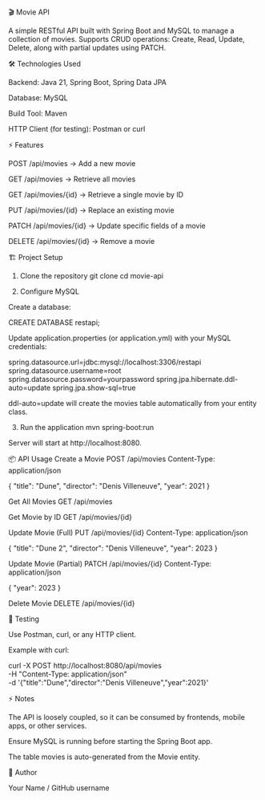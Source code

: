 🎬 Movie API

A simple RESTful API built with Spring Boot and MySQL to manage a collection of movies.
Supports CRUD operations: Create, Read, Update, Delete, along with partial updates using PATCH.

🛠️ Technologies Used

Backend: Java 21, Spring Boot, Spring Data JPA

Database: MySQL

Build Tool: Maven

HTTP Client (for testing): Postman or curl

⚡ Features

POST /api/movies → Add a new movie

GET /api/movies → Retrieve all movies

GET /api/movies/{id} → Retrieve a single movie by ID

PUT /api/movies/{id} → Replace an existing movie

PATCH /api/movies/{id} → Update specific fields of a movie

DELETE /api/movies/{id} → Remove a movie

🏗️ Project Setup
1. Clone the repository
git clone <your-repo-url>
cd movie-api

2. Configure MySQL

Create a database:

CREATE DATABASE restapi;


Update application.properties (or application.yml) with your MySQL credentials:

spring.datasource.url=jdbc:mysql://localhost:3306/restapi
spring.datasource.username=root
spring.datasource.password=yourpassword
spring.jpa.hibernate.ddl-auto=update
spring.jpa.show-sql=true


ddl-auto=update will create the movies table automatically from your entity class.

3. Run the application
mvn spring-boot:run


Server will start at http://localhost:8080.

📦 API Usage
Create a Movie
POST /api/movies
Content-Type: application/json

{
  "title": "Dune",
  "director": "Denis Villeneuve",
  "year": 2021
}

Get All Movies
GET /api/movies

Get Movie by ID
GET /api/movies/{id}

Update Movie (Full)
PUT /api/movies/{id}
Content-Type: application/json

{
  "title": "Dune 2",
  "director": "Denis Villeneuve",
  "year": 2023
}

Update Movie (Partial)
PATCH /api/movies/{id}
Content-Type: application/json

{
  "year": 2023
}

Delete Movie
DELETE /api/movies/{id}

🔧 Testing

Use Postman, curl, or any HTTP client.

Example with curl:

curl -X POST http://localhost:8080/api/movies \
-H "Content-Type: application/json" \
-d '{"title":"Dune","director":"Denis Villeneuve","year":2021}'

⚡ Notes

The API is loosely coupled, so it can be consumed by frontends, mobile apps, or other services.

Ensure MySQL is running before starting the Spring Boot app.

The table movies is auto-generated from the Movie entity.

👤 Author

Your Name / GitHub username
